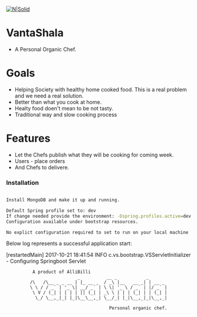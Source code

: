 [![N|Solid](http://allibilli.com/coloredallibilli.jpg)](http://allibilli.com)
# VantaShala

- A Personal Organic Chef. 

# Goals

  - Helping Society with healthy home cooked food. This is a real problem and we need a real solution.
  - Better than what you cook at home.
  - Healty food doen't mean to be not tasty.
  - Traditional way and slow cooking process

# Features
  - Let the Chefs publish what they will be cooking for coming week.
  - Users - place orders
  - And Chefs to delivere. 

### Installation

```sh

Install MongoDB and make it up and running.

Default Spring profile set to: dev
If change needed provide the environment: -Dspring.profiles.active=dev
Configuration available under bootstrap resources.

No explict configuration required to set to run on your local machine
```

Below log represents a successful application start:

[restartedMain] 2017-10-21 18:41:54 INFO  c.vs.bootstrap.VSServletInitializer - Configuring Springboot Servlet

              A product of AlliBilli
                               _          __ _           _
             /\   /\__ _ _ __ | |_ __ _  / _\ |__   __ _| | __ _
             \ \ / / _` | '_ \| __/ _` | \ \| '_ \ / _` | |/ _` |
              \ V / (_| | | | | || (_| | _\ \ | | | (_| | | (_| |
               \_/ \__,_|_| |_|\__\__,_| \__/_| |_|\__,_|_|\__,_|

                                           Personal organic chef.



